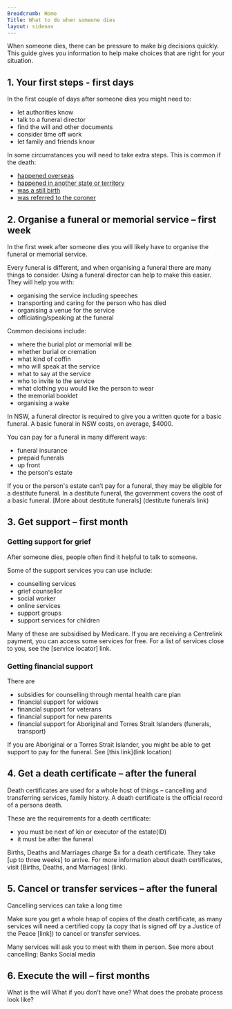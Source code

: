 ```yaml
---
Breadcrumb: Home
Title: What to do when someone dies
layout: sidenav
---
```

<!--- (Draft service on a page – 4/3/2019 – CB)
---> 

When someone dies, there can be pressure to make big decisions quickly. This guide gives you information to help make choices that are right for your situation.

## 1. Your first steps - first days 

In the first couple of days after someone dies you might need to: 
- let authorities know 
- talk to a funeral director 
- find the will and other documents 
- consider time off work 
- let family and friends know

In some circumstances you will need to take extra steps. This is common if the death:  
- [happened overseas](link) 
- [happened in another state or territory](link) 
- [was a still birth](link) 
- [was referred to the coroner](link) 

 
## 2. Organise a funeral or memorial service – first week 

In the first week after someone dies you will likely have to organise the funeral or memorial service. 

Every funeral is different, and when organising a funeral there are many things to consider. Using a funeral director can help to make this easier. They will help you with:
- organising the service including speeches 
- transporting and caring for the person who has died
- organising a venue for the service 
- officiating/speaking at the funeral 

Common decisions include: 
- where the burial plot or memorial will be
- whether burial or cremation 
- what kind of coffin 
- who will speak at the service 
- what to say at the service
- who to invite to the service 
- what clothing you would like the person to wear 
- the memorial booklet 
- organising a wake 

In NSW, a funeral director is required to give you a written quote for a basic funeral. A basic funeral in NSW costs, on average, $4000. 

You can pay for a funeral in many different ways:
- funeral insurance
- prepaid funerals
- up front
- the person's estate

If you or the person's estate can’t pay for a funeral, they may be eligible for a  destitute funeral. In a destitute funeral, the government covers the cost of a basic funeral. [More about destitute funerals] (destitute funerals link)  

## 3. Get support – first month 

### Getting support for grief 

After someone dies, people often find it helpful to talk to someone. 

Some of the support services you can use include: 
* counselling services
* grief counsellor
* social worker
* online services
* support groups
* support services for children

Many of these are subsidised by Medicare. If you are receiving a Centrelink payment, you can access some services for free. 
For a list of services close to you, see the [service locator] link. 

### Getting financial support 
There are 
- subsidies for counselling through mental health care plan 
- financial support for widows 
- financial support for veterans 
- financial support for new parents 
- financial support for Aboriginal and Torres Strait Islanders  (funerals, transport)

If you are Aboriginal or a Torres Strait Islander, you might be able to get support to pay for the funeral. See [this link](link location)

## 4. Get a death certificate – after the funeral
Death certificates are used for a whole host of things – cancelling and transferring services, family history. A death certificate is the official record of a persons death. 

These are the requirements for a death certificate: 
- you must be next of kin or executor of the estate(ID) 
- it must be after the funeral 

Births, Deaths and Marriages charge $x for a death certificate. They take [up to three weeks] to arrive. For more information about death certificates, visit [Births, Deaths, and Marriages] (link). 

## 5. Cancel or transfer services – after the funeral

Cancelling services can take a long time

Make sure you get a whole heap of copies of the death certificate, as many services will need a certified copy (a copy that is signed off by a Justice of the Peace [link]) to cancel or transfer services. 

Many services will ask you to meet with them in person. 
See more about cancelling:
Banks
Social media 

## 6. Execute the will – first months 
What is the will
What if you don’t have one?
What does the probate process look like? 

